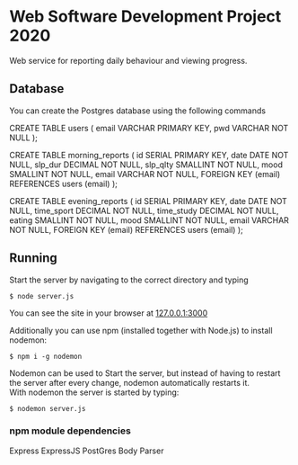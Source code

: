 # Web Software Development Project 2020

Web service for reporting daily behaviour and viewing progress.

## Database

You can create the Postgres database using the following commands

CREATE TABLE users (
  email VARCHAR PRIMARY KEY,
  pwd VARCHAR NOT NULL
);

CREATE TABLE morning_reports (
  id SERIAL PRIMARY KEY,
  date DATE NOT NULL,
  slp_dur DECIMAL NOT NULL,
  slp_qlty SMALLINT NOT NULL,
  mood SMALLINT NOT NULL,
  email VARCHAR NOT NULL,
  FOREIGN KEY (email) REFERENCES users (email)
);

CREATE TABLE evening_reports (
  id SERIAL PRIMARY KEY,
  date DATE NOT NULL,
  time_sport DECIMAL NOT NULL,
  time_study DECIMAL NOT NULL,
  eating SMALLINT NOT NULL,
  mood SMALLINT NOT NULL,
  email VARCHAR NOT NULL,
  FOREIGN KEY (email) REFERENCES users (email)
);

## Running

Start the server by navigating to the correct directory and typing

`$ node server.js`

You can see the site in your browser at [127.0.0.1:3000](http://127.0.0.1:3000/)

Additionally you can use npm (installed together with Node.js) to install nodemon:

`$ npm i -g nodemon`

Nodemon can be used to Start the server, but instead of having to restart the server after every change, nodemon automatically restarts it.  
With nodemon the server is started by typing:

`$ nodemon server.js`


### npm module dependencies

Express
ExpressJS
PostGres
Body Parser
